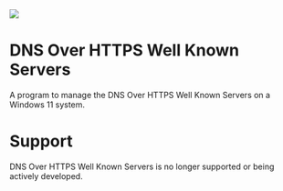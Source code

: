 <img src="https://img.shields.io/badge/license-GPL-green">

# DNS Over HTTPS Well Known Servers
A program to manage the DNS Over HTTPS Well Known Servers on a Windows 11 system.

# Support
DNS Over HTTPS Well Known Servers is no longer supported or being actively developed.
